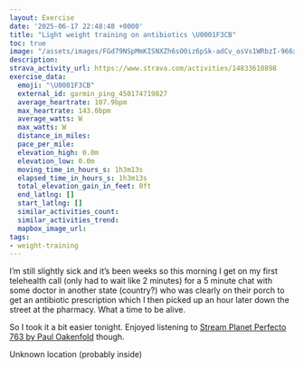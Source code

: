 ```yaml
---
layout: Exercise
date: '2025-06-17 22:48:48 +0000'
title: "Light weight training on antibiotics \U0001F3CB️"
toc: true
image: "/assets/images/FGd79NSpMmKISNXZh6sO0iz6pSk-adCv_osVs1WRbzI-966x2048.jpg.jpeg"
description:
strava_activity_url: https://www.strava.com/activities/14833610898
exercise_data:
  emoji: "\U0001F3CB️"
  external_id: garmin_ping_450174719827
  average_heartrate: 107.9bpm
  max_heartrate: 143.0bpm
  average_watts: W
  max_watts: W
  distance_in_miles:
  pace_per_mile:
  elevation_high: 0.0m
  elevation_low: 0.0m
  moving_time_in_hours_s: 1h3m13s
  elapsed_time_in_hours_s: 1h3m13s
  total_elevation_gain_in_feet: 0ft
  end_latlng: []
  start_latlng: []
  similar_activities_count:
  similar_activities_trend:
  mapbox_image_url:
tags:
- weight-training
---
```


I’m still slightly sick and it’s been weeks so this morning I get on my first telehealth call (only had to wait like 2 minutes) for a 5 minute chat with some doctor in another state (country?) who was clearly on their porch to get an antibiotic prescription which I then picked up an hour later down the street at the pharmacy. What a time to be alive. 

So I took it a bit easier tonight. Enjoyed listening to [Stream Planet Perfecto 763 by Paul Oakenfold](https://m.soundcloud.com/pauloakenfold/planet-perfecto-763-ft-paul-oakenfold) though.

Unknown location (probably inside)
